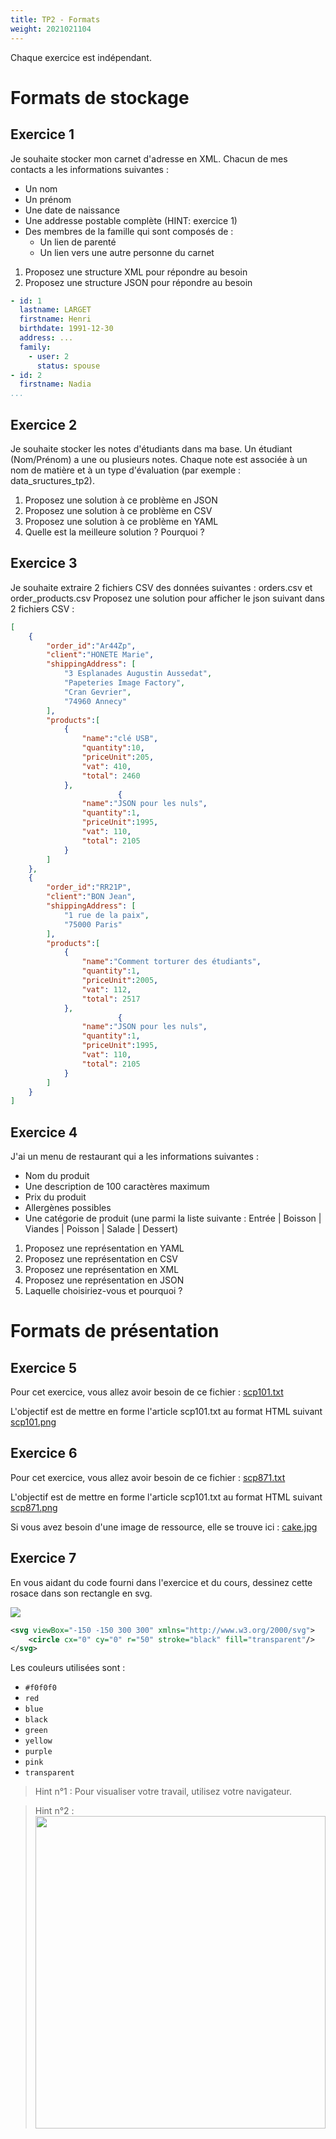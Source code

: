 ```yaml
---
title: TP2 - Formats
weight: 2021021104
---
```


Chaque exercice est indépendant.

# Formats de stockage

## Exercice 1
Je souhaite stocker mon carnet d'adresse en XML.
Chacun de mes contacts a les informations suivantes : 
 - Un nom
 - Un prénom
 - Une date de naissance
 - Une addresse postable complète (HINT: exercice 1)
 - Des membres de la famille qui sont composés de :
    - Un lien de parenté
    - Un lien vers une autre personne du carnet

1. Proposez une structure XML pour répondre au besoin
2. Proposez une structure JSON pour répondre au besoin

```yaml
- id: 1
  lastname: LARGET
  firstname: Henri
  birthdate: 1991-12-30
  address: ...
  family:
    - user: 2
      status: spouse
- id: 2
  firstname: Nadia
...
```


## Exercice 2
Je souhaite stocker les notes d'étudiants dans ma base. Un étudiant (Nom/Prénom) a une ou plusieurs notes.
Chaque note est associée à un nom de matière et à un type d'évaluation (par exemple : data_sructures_tp2).

1. Proposez une solution à ce problème en JSON
2. Proposez une solution à ce problème en CSV
3. Proposez une solution à ce problème en YAML
4. Quelle est la meilleure solution ? Pourquoi ?


## Exercice 3
Je souhaite extraire 2 fichiers CSV des données suivantes : orders.csv et order_products.csv
Proposez une solution pour afficher le json suivant dans 2 fichiers CSV :
```json
[
    {
        "order_id":"Ar44Zp",
        "client":"HONETE Marie",
        "shippingAddress": [
            "3 Esplanades Augustin Aussedat",
            "Papeteries Image Factory",
            "Cran Gevrier",
            "74960 Annecy"
        ],
        "products":[
            {
                "name":"clé USB", 
                "quantity":10, 
                "priceUnit":205, 
                "vat": 410,
                "total": 2460
            },
                        {
                "name":"JSON pour les nuls", 
                "quantity":1, 
                "priceUnit":1995, 
                "vat": 110,
                "total": 2105
            }
        ]
    },
    {
        "order_id":"RR21P",
        "client":"BON Jean",
        "shippingAddress": [
            "1 rue de la paix",
            "75000 Paris"
        ],
        "products":[
            {
                "name":"Comment torturer des étudiants", 
                "quantity":1, 
                "priceUnit":2005, 
                "vat": 112,
                "total": 2517
            },
                        {
                "name":"JSON pour les nuls", 
                "quantity":1, 
                "priceUnit":1995, 
                "vat": 110,
                "total": 2105
            }
        ]
    }
]


```



## Exercice 4

J'ai un menu de restaurant qui a les informations suivantes : 
- Nom du produit
- Une description de 100 caractères maximum
- Prix du produit
- Allergènes possibles
- Une catégorie de produit (une parmi la liste suivante : Entrée | Boisson | Viandes | Poisson | Salade | Dessert)

1. Proposez une représentation en YAML
2. Proposez une représentation en CSV
3. Proposez une représentation en XML
4. Proposez une représentation en JSON
5. Laquelle choisiriez-vous et pourquoi ?


# Formats de présentation

## Exercice 5
Pour cet exercice, vous allez avoir besoin de ce fichier : 
[scp101.txt](../tp2-resources/scp101.txt)

L'objectif est de mettre en forme l'article scp101.txt au format HTML suivant [scp101.png](../tp2-resources/scp101.png)

## Exercice 6
Pour cet exercice, vous allez avoir besoin de ce fichier : 
[scp871.txt](../tp2-resources/scp871.txt)

L'objectif est de mettre en forme l'article scp101.txt au format HTML suivant [scp871.png](../tp2-resources/scp871.png)

Si vous avez besoin d'une image de ressource, elle se trouve ici : [cake.jpg](../tp2-resources/cake.jpg)

## Exercice 7

En vous aidant du code fourni dans l'exercice et du cours, dessinez cette rosace dans son rectangle en svg.

![](../tp2-resources/rosace.png)

```svg
<svg viewBox="-150 -150 300 300" xmlns="http://www.w3.org/2000/svg">
    <circle cx="0" cy="0" r="50" stroke="black" fill="transparent"/>
</svg>
```

Les couleurs utilisées sont : 
- `#f0f0f0`
- `red`
- `blue`
- `black`
- `green`
- `yellow`
- `purple`
- `pink`
- `transparent`
> Hint n°1 : Pour visualiser votre travail, utilisez votre navigateur.

> Hint n°2 :  
> <img src="../tp2-resources/help.svg" height="500px;" width="100%;"/>